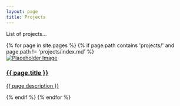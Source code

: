 ```yaml
---
layout: page
title: Projects
---
```


List of projects...

<div class="card-container">
{% for page in site.pages %}
    {% if page.path contains 'projects/' and page.path != 'projects/index.md' %}
    <a href="{{ page.url }}">
        <div class="card">
            <img src="/assets/img/{{ page.image }}" alt="Placeholder Image">
            <div class="card-content">
                <h3 class="card-title">{{ page.title }}</h3>
                <p class="card-description">{{ page.description }}</p>
            </div>
        </div>
    </a>
    {% endif %}
{% endfor %}
</div>